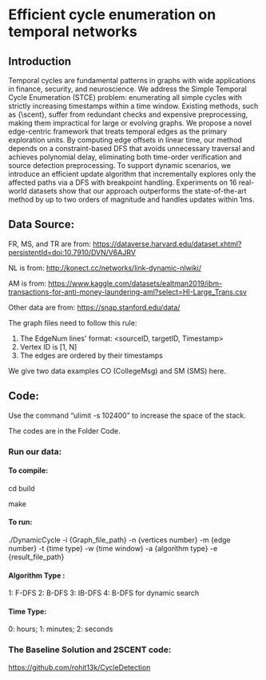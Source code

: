 # Efficient cycle enumeration on temporal networks

## Introduction
Temporal cycles are fundamental patterns in graphs with wide applications in finance, security, and neuroscience. We address the Simple Temporal Cycle Enumeration (STCE) problem: enumerating all simple cycles with strictly increasing timestamps within a time window. Existing methods, such as {\scent}, suffer from redundant checks and expensive preprocessing, making them impractical for large or evolving graphs. We propose a novel edge-centric framework that treats temporal edges as the primary exploration units. By computing edge offsets in linear time, our method depends on a constraint-based DFS that avoids unnecessary traversal and achieves polynomial delay, eliminating both time-order verification and source detection preprocessing. To support dynamic scenarios, we introduce an efficient update algorithm that incrementally explores only the affected paths via a DFS with breakpoint handling. Experiments on 16 real-world datasets show that our approach outperforms the state-of-the-art method by up to two orders of magnitude and handles updates within 1ms.

## Data Source:

FR, MS, and TR are from: https://dataverse.harvard.edu/dataset.xhtml?persistentId=doi:10.7910/DVN/V6AJRV

NL is from: http://konect.cc/networks/link-dynamic-nlwiki/

AM is from: https://www.kaggle.com/datasets/ealtman2019/ibm-transactions-for-anti-money-laundering-aml?select=HI-Large_Trans.csv

Other data are from: https://snap.stanford.edu/data/

The graph files need to follow this rule:

1. The EdgeNum lines' format: <sourceID, targetID, Timestamp>
2. Vertex ID is [1, N]
3. The edges are ordered by their timestamps 

We give two data examples CO (CollegeMsg) and SM (SMS) here.

## Code:

Use the command “ulimit -s 102400” to increase the space of the stack.

The codes are in the Folder Code.

### Run our data:

#### To compile: 

cd build

make

#### To run: 

./DynamicCycle -i {Graph_file_path} -n {vertices number} -m {edge number} -t {time type} -w {time window} -a {algorithm type} -e {result_file_path}

#### Algorithm Type :

1: F-DFS 2: B-DFS 3: IB-DFS 4: B-DFS for dynamic search

#### Time Type:

0: hours; 1: minutes; 2: seconds

### The Baseline Solution and 2SCENT code:

https://github.com/rohit13k/CycleDetection
